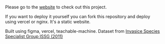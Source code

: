 Please go to the [website](https://ecodefender.vercel.app) to check out this project.

If you want to deploy it yourself you can fork this repository and deploy using vercel or nginx. It's a static website.

Built using figma, vercel, teachable-machine.
Dataset from [Invasice Species Specialist Group ISSG (2011)](https://doi.org/10.15468/aaobov)